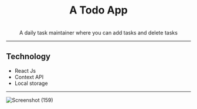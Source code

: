 <h1 align="center" font-weight: bold">A Todo App</h1>

<p align="center"> 
<br/> A daily task maintainer where you can add tasks and delete tasks  </p>

---

## Technology

- React Js
- Context API
- Local storage

---

![Screenshot (159)](https://user-images.githubusercontent.com/76784537/191812289-19024ddc-c8e0-4038-a7d7-90c04c5d1feb.png)
